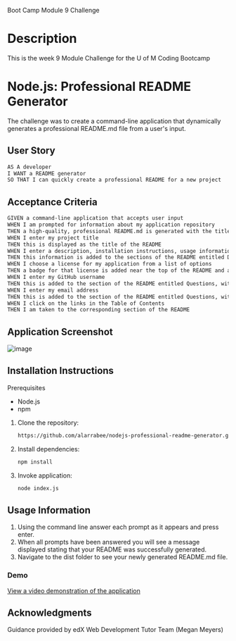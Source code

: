 Boot Camp Module 9 Challenge

# Description
This is the week 9 Module Challenge for the U of M Coding Bootcamp

# Node.js: Professional README Generator
The challenge was to create a command-line application that dynamically generates a professional README.md file from a user's input.

## User Story
```md
AS A developer
I WANT a README generator
SO THAT I can quickly create a professional README for a new project
```

## Acceptance Criteria
```md
GIVEN a command-line application that accepts user input
WHEN I am prompted for information about my application repository
THEN a high-quality, professional README.md is generated with the title of my project and sections entitled Description, Table of Contents, Installation, Usage, License, Contributing, Tests, and Questions
WHEN I enter my project title
THEN this is displayed as the title of the README
WHEN I enter a description, installation instructions, usage information, contribution guidelines, and test instructions
THEN this information is added to the sections of the README entitled Description, Installation, Usage, Contributing, and Tests
WHEN I choose a license for my application from a list of options
THEN a badge for that license is added near the top of the README and a notice is added to the section of the README entitled License that explains which license the application is covered under
WHEN I enter my GitHub username
THEN this is added to the section of the README entitled Questions, with a link to my GitHub profile
WHEN I enter my email address
THEN this is added to the section of the README entitled Questions, with instructions on how to reach me with additional questions
WHEN I click on the links in the Table of Contents
THEN I am taken to the corresponding section of the README
```
## Application Screenshot
![image](https://github.com/alarrabee/nodejs-professional-readme-generator/assets/149320486/18d7e22b-99ca-4d1e-8b72-a47d2de09027)

## Installation Instructions
Prerequisites
- Node.js
- npm
  
1. Clone the repository:
   ```bash
   https://github.com/alarrabee/nodejs-professional-readme-generator.git
   ```
3. Install dependencies:
   ```bash
   npm install
   ```
5. Invoke application:
   ```bash
   node index.js
   ```

## Usage Information
1. Using the command line answer each prompt as it appears and press enter.
2. When all prompts have been answered you will see a message displayed stating that your README was successfully generated.
3. Navigate to the dist folder to see your newly generated README.md file.

### Demo
[View a video demonstration of the application](https://drive.google.com/file/d/1zMJ6zDNLrwNKcDQModroOb431KOkC_UD/view?usp=sharing)

## Acknowledgments
Guidance provided by edX Web Development Tutor Team (Megan Meyers)
